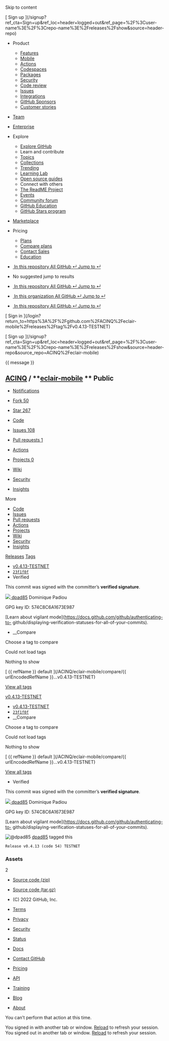 Skip to content

[ ](https://github.com/)

[ Sign up
](/signup?ref_cta=Sign+up&ref_loc=header+logged+out&ref_page=%2F%3Cuser-
name%3E%2F%3Crepo-name%3E%2Freleases%2Fshow&source=header-repo)

  * Product 

    * [ Features ](/features)
    * [ Mobile ](/mobile)
    * [ Actions ](/features/actions)
    * [ Codespaces ](/features/codespaces)
    * [ Packages ](/features/packages)
    * [ Security ](/features/security)
    * [ Code review ](/features/code-review)
    * [ Issues ](/features/issues)
    * [ Integrations ](/features/integrations)
    * [ GitHub Sponsors ](/sponsors)
    * [ Customer stories ](/customer-stories)

  * [Team](/team)
  * [Enterprise](/enterprise)
  * Explore 

    * [ Explore GitHub ](/explore)
    * Learn and contribute
    * [ Topics ](/topics)
    * [ Collections ](/collections)
    * [ Trending ](/trending)
    * [ Learning Lab ](https://lab.github.com/)
    * [ Open source guides ](https://opensource.guide)
    * Connect with others
    * [ The ReadME Project ](/readme)
    * [ Events ](/events)
    * [ Community forum ](https://github.community)
    * [ GitHub Education ](https://education.github.com)
    * [ GitHub Stars program ](https://stars.github.com)

  * [Marketplace](/marketplace)
  * Pricing 

    * [ Plans ](/pricing)
    * [ Compare plans ](/pricing#compare-features)
    * [ Contact Sales ](https://github.com/enterprise/contact)
    * [ Education ](https://education.github.com)

  * [ ![]() In this repository  All GitHub  ↵ Jump to ↵ ]()

  * No suggested jump to results

  * [ ![]() In this repository  All GitHub  ↵ Jump to ↵ ]()
  * [ ![]() In this organization  All GitHub  ↵ Jump to ↵ ]()
  * [ ![]() In this repository  All GitHub  ↵ Jump to ↵ ]()

[ Sign in ](/login?return_to=https%3A%2F%2Fgithub.com%2FACINQ%2Feclair-
mobile%2Freleases%2Ftag%2Fv0.4.13-TESTNET)

[ Sign up
](/signup?ref_cta=Sign+up&ref_loc=header+logged+out&ref_page=%2F%3Cuser-
name%3E%2F%3Crepo-name%3E%2Freleases%2Fshow&source=header-
repo&source_repo=ACINQ%2Feclair-mobile)

{{ message }}

##  [ACINQ](/ACINQ) / **[eclair-mobile](/ACINQ/eclair-mobile) ** Public

  * [ Notifications ](/login?return_to=%2FACINQ%2Feclair-mobile)
  * [ Fork 50 ](/login?return_to=%2FACINQ%2Feclair-mobile)
  * [ Star  267 ](/login?return_to=%2FACINQ%2Feclair-mobile)

  * [ Code ](/ACINQ/eclair-mobile/tree/v0.4.13-TESTNET)
  * [ Issues 108 ](/ACINQ/eclair-mobile/issues)
  * [ Pull requests 1 ](/ACINQ/eclair-mobile/pulls)
  * [ Actions ](/ACINQ/eclair-mobile/actions)
  * [ Projects 0 ](/ACINQ/eclair-mobile/projects?type=beta)
  * [ Wiki ](/ACINQ/eclair-mobile/wiki)
  * [ Security ](/ACINQ/eclair-mobile/security)
  * [ Insights ](/ACINQ/eclair-mobile/pulse)

More

  * [ Code ](/ACINQ/eclair-mobile/tree/v0.4.13-TESTNET)
  * [ Issues ](/ACINQ/eclair-mobile/issues)
  * [ Pull requests ](/ACINQ/eclair-mobile/pulls)
  * [ Actions ](/ACINQ/eclair-mobile/actions)
  * [ Projects ](/ACINQ/eclair-mobile/projects?type=beta)
  * [ Wiki ](/ACINQ/eclair-mobile/wiki)
  * [ Security ](/ACINQ/eclair-mobile/security)
  * [ Insights ](/ACINQ/eclair-mobile/pulse)

[Releases](/ACINQ/eclair-mobile/releases) [Tags](/ACINQ/eclair-mobile/tags)

  * [ v0.4.13-TESTNET ](/ACINQ/eclair-mobile/tree/v0.4.13-TESTNET "v0.4.13-TESTNET")
  * [ `23f1f0f` ](/ACINQ/eclair-mobile/commit/23f1f0f291286ef87a95bcf5e11a0162713c2965)
  * Verified 

This commit was signed with the committer’s **verified signature**.

[ ![](https://avatars.githubusercontent.com/u/5765435?s=64&v=4) ](/dpad85)
[dpad85](/dpad85) Dominique Padiou

GPG key ID: 574C8C6A1673E987

[Learn about vigilant mode](https://docs.github.com/github/authenticating-to-
github/displaying-verification-statuses-for-all-of-your-commits).

  * __Compare

Choose a tag to compare

Could not load tags

Nothing to show

[ {{ refName }} default ](/ACINQ/eclair-mobile/compare/{{ urlEncodedRefName
}}...v0.4.13-TESTNET)

[View all tags](/ACINQ/eclair-mobile/tags)

[v0.4.13-TESTNET](/ACINQ/eclair-mobile/releases/tag/v0.4.13-TESTNET)

  * [ v0.4.13-TESTNET ](/ACINQ/eclair-mobile/tree/v0.4.13-TESTNET "v0.4.13-TESTNET")
  * [ `23f1f0f` ](/ACINQ/eclair-mobile/commit/23f1f0f291286ef87a95bcf5e11a0162713c2965)
  * __Compare

Choose a tag to compare

Could not load tags

Nothing to show

[ {{ refName }} default ](/ACINQ/eclair-mobile/compare/{{ urlEncodedRefName
}}...v0.4.13-TESTNET)

[View all tags](/ACINQ/eclair-mobile/tags)

  * Verified 

This commit was signed with the committer’s **verified signature**.

[ ![](https://avatars.githubusercontent.com/u/5765435?s=64&v=4) ](/dpad85)
[dpad85](/dpad85) Dominique Padiou

GPG key ID: 574C8C6A1673E987

[Learn about vigilant mode](https://docs.github.com/github/authenticating-to-
github/displaying-verification-statuses-for-all-of-your-commits).

![@dpad85](https://avatars.githubusercontent.com/u/5765435?s=40&v=4)
[dpad85](/dpad85) tagged this

    
    
    Release v0.4.13 (code 54) TESTNET

### Assets

2

  * [ Source code (zip) ](/ACINQ/eclair-mobile/archive/refs/tags/v0.4.13-TESTNET.zip)

  * [ Source code (tar.gz) ](/ACINQ/eclair-mobile/archive/refs/tags/v0.4.13-TESTNET.tar.gz)

  * [ ](https://github.com "GitHub") (C) 2022 GitHub, Inc. 

  * [Terms](https://docs.github.com/en/github/site-policy/github-terms-of-service)
  * [Privacy](https://docs.github.com/en/github/site-policy/github-privacy-statement)
  * [Security](https://github.com/security)
  * [Status](https://www.githubstatus.com/)
  * [Docs](https://docs.github.com)
  * [Contact GitHub](https://support.github.com?tags=dotcom-footer)
  * [Pricing](https://github.com/pricing)
  * [API](https://docs.github.com)
  * [Training](https://services.github.com)
  * [Blog](https://github.blog)
  * [About](https://github.com/about)

You can’t perform that action at this time.

You signed in with another tab or window. [Reload]() to refresh your session.
You signed out in another tab or window. [Reload]() to refresh your session.

